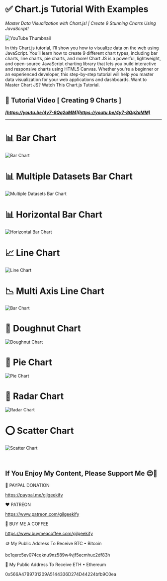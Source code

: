 
# ✅ Chart.js Tutorial With Examples

_Master Data Visualization with Chart.js! | Create 9 Stunning Charts Using JavaScript!_

![YouTube Thumbnail](https://raw.githubusercontent.com/saeedkohansal/Chart.js-Tutorial-With-Examples/refs/heads/main/images/chart.js-tutorial.png "Chart.js Tutorial With Examples - YouTube Thumbnail")

In this Chart.js tutorial, I’ll show you how to visualize data on the web using JavaScript. You’ll learn how to create 9 different chart types, including bar charts, line charts, pie charts, and more! Chart JS is a powerful, lightweight, and open-source JavaScript charting library that lets you build interactive and responsive charts using HTML5 Canvas. Whether you're a beginner or an experienced developer, this step-by-step tutorial will help you master data visualization for your web applications and dashboards. Want to Master Chart JS? Watch This Chart.js Tutorial.

## 🎥 Tutorial Video [ Creating 9 Charts ]

***[https://youtu.be/4y7-8Qq2aMM](https://youtu.be/4y7-8Qq2aMM)***

<hr>

# 📊 Bar Chart

![Bar Chart](https://raw.githubusercontent.com/saeedkohansal/Chart.js-Tutorial-With-Examples/refs/heads/main/images/chart.js-examples/bar-chart.png "Bar Chart - Example")

# 📊 Multiple Datasets Bar Chart

![Multiple Datasets Bar Chart](https://raw.githubusercontent.com/saeedkohansal/Chart.js-Tutorial-With-Examples/refs/heads/main/images/chart.js-examples/bar-chart-multiple-datasets.png "Multiple Datasets Bar Chart - Example")

# 📊 Horizontal Bar Chart

![Horizontal Bar Chart](https://raw.githubusercontent.com/saeedkohansal/Chart.js-Tutorial-With-Examples/refs/heads/main/images/chart.js-examples/bar-chart-horizontal.png "Horizontal Bar Chart - Example")

# 📈 Line Chart

![Line Chart](https://raw.githubusercontent.com/saeedkohansal/Chart.js-Tutorial-With-Examples/refs/heads/main/images/chart.js-examples/line-chart.png "Line Chart - Example")

# 📉 Multi Axis Line Chart

![Bar Chart](https://raw.githubusercontent.com/saeedkohansal/Chart.js-Tutorial-With-Examples/refs/heads/main/images/chart.js-examples/bar-chart.png "Bar Chart - Example")

# 🍩 Doughnut Chart

![Doughnut Chart](https://raw.githubusercontent.com/saeedkohansal/Chart.js-Tutorial-With-Examples/refs/heads/main/images/chart.js-examples/doughnut-chart.png "Doughnut Chart - Example")

# 🍩 Pie Chart

![Pie Chart](https://raw.githubusercontent.com/saeedkohansal/Chart.js-Tutorial-With-Examples/refs/heads/main/images/chart.js-examples/pie-chart.png "Pie Chart - Example")

# 🔶 Radar Chart

![Radar Chart](https://raw.githubusercontent.com/saeedkohansal/Chart.js-Tutorial-With-Examples/refs/heads/main/images/chart.js-examples/radar-chart.png "Radar Chart - Example")

# ⭕ Scatter Chart

![Scatter Chart](https://raw.githubusercontent.com/saeedkohansal/Chart.js-Tutorial-With-Examples/refs/heads/main/images/chart.js-examples/scatter-chart.png "Scatter Chart - Example")


 

## If You Enjoy My Content, Please Support Me 😍🙏

💙 PAYPAL DONATION

https://paypal.me/gilgeekify

❤️ PATREON

https://www.patreon.com/gilgeekify

💛 BUY ME A COFFEE

https://www.buymeacoffee.com/gilgeekify

🪙 My Public Address To Receive BTC • Bitcoin

bc1qerc5ev074cqknu9nz589w4vjf5ecmhuc2df83h

🥈 My Public Address To Receive ETH • Ethereum

0x566A47B9731209A5144336D274D44224bfb9C0ea

